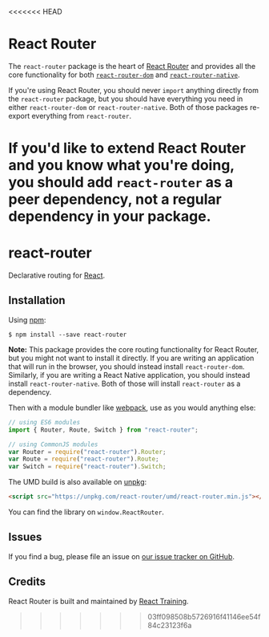 <<<<<<< HEAD
# React Router

The `react-router` package is the heart of [React Router](https://github.com/remix-run/react-router) and provides all
the core functionality for both
[`react-router-dom`](/packages/react-router-dom)
and
[`react-router-native`](/packages/react-router-native).

If you're using React Router, you should never `import` anything directly from
the `react-router` package, but you should have everything you need in either
`react-router-dom` or `react-router-native`. Both of those packages re-export
everything from `react-router`.

If you'd like to extend React Router and you know what you're doing, you should
add `react-router` **as a peer dependency, not a regular dependency** in your
package.
=======
# react-router

Declarative routing for [React](https://facebook.github.io/react).

## Installation

Using [npm](https://www.npmjs.com/):

    $ npm install --save react-router

**Note:** This package provides the core routing functionality for React Router, but you might not want to install it directly. If you are writing an application that will run in the browser, you should instead install `react-router-dom`. Similarly, if you are writing a React Native application, you should instead install `react-router-native`. Both of those will install `react-router` as a dependency.

Then with a module bundler like [webpack](https://webpack.github.io/), use as you would anything else:

```js
// using ES6 modules
import { Router, Route, Switch } from "react-router";

// using CommonJS modules
var Router = require("react-router").Router;
var Route = require("react-router").Route;
var Switch = require("react-router").Switch;
```

The UMD build is also available on [unpkg](https://unpkg.com):

```html
<script src="https://unpkg.com/react-router/umd/react-router.min.js"></script>
```

You can find the library on `window.ReactRouter`.

## Issues

If you find a bug, please file an issue on [our issue tracker on GitHub](https://github.com/ReactTraining/react-router/issues).

## Credits

React Router is built and maintained by [React Training](https://reacttraining.com).
>>>>>>> 03ff098508b5726916f41146ee54f84c23123f6a
